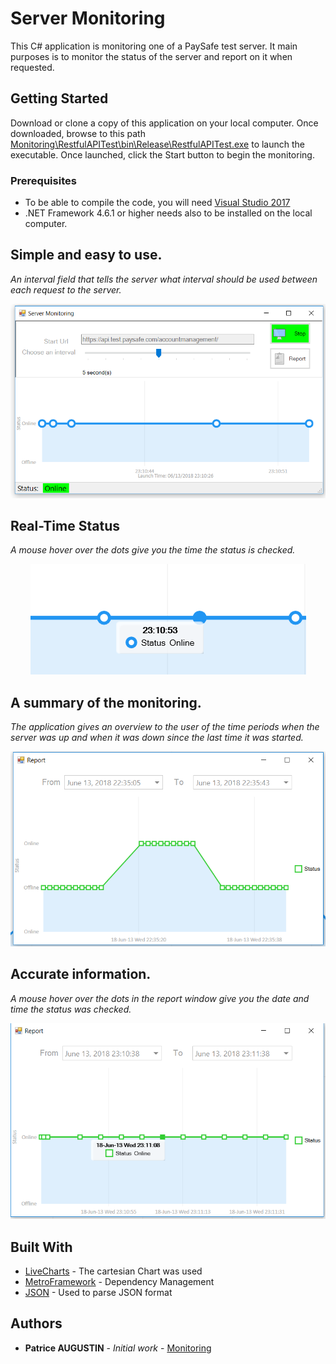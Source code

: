 # Server Monitoring

This C# application is monitoring one of a PaySafe test server. It main purposes is to monitor the status of the server and report on it when requested.

## Getting Started

Download or clone a copy of this application on your local computer. Once downloaded, browse to this path [Monitoring\RestfulAPITest\bin\Release\RestfulAPITest.exe](https://github.com/darkspeedy/Monitoring/blob/master/RestfulAPITest/bin/Release/RestfulAPITest.exe) to launch the executable.
Once launched, click the Start button to begin the monitoring.

### Prerequisites

* To be able to compile the code, you will need [Visual Studio 2017](https://www.visualstudio.com/downloads/?rr=https%3A%2F%2Fwww.google.ca%2F)
* .NET Framework 4.6.1 or higher needs also to be installed on the local computer.

## Simple and easy to use. 

*An interval field that tells the server what interval should be used between each request to the server.*

<p align="center">
  <img src="https://github.com/darkspeedy/Monitoring/blob/master/images/Choosing_the_intervals.PNG" />
</p>

## Real-Time Status

*A mouse hover over the dots give you the time the status is checked.*

<p align="center">
  <img src="https://github.com/darkspeedy/Monitoring/blob/master/images/Current_Status.png" />
</p>


## A summary of the monitoring.

*The application gives an overview to the user of the time periods when the server was up and when it was down since the last time it was started.*

<p align="center">
  <img src="https://github.com/darkspeedy/Monitoring/blob/master/images/Report.PNG" />
</p>


## Accurate information.

*A mouse hover over the dots in the report window give you the date and time the status was checked.*

<p align="center">
  <img src="https://github.com/darkspeedy/Monitoring/blob/master/images/CheckedStatusDate.png" />
</p>


## Built With

* [LiveCharts](https://lvcharts.net/) - The cartesian Chart was used
* [MetroFramework](https://thielj.github.io/MetroFramework/) - Dependency Management
* [JSON](https://www.nuget.org/packages/newtonsoft.json/) - Used to parse JSON format

## Authors

* **Patrice AUGUSTIN** - *Initial work* - [Monitoring](https://github.com/darkspeedy/Monitoring)




